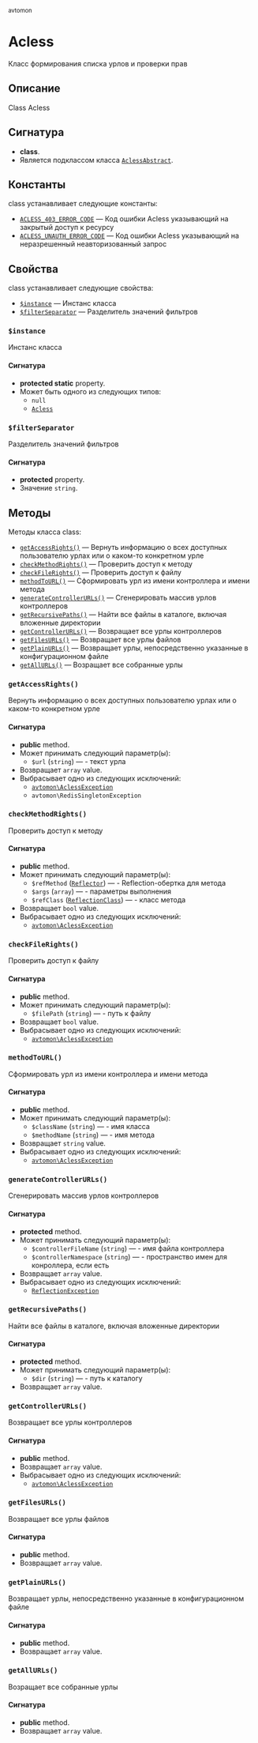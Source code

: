 <small>avtomon</small>

Acless
======

Класс формирования списка урлов и проверки прав

Описание
-----------

Class Acless

Сигнатура
---------

- **class**.
- Является подклассом класса [`AclessAbstract`](../avtomon/AclessAbstract.md).

Константы
---------

class устанавливает следующие константы:

- [`ACLESS_403_ERROR_CODE`](#ACLESS_403_ERROR_CODE) &mdash; Код ошибки Acless указывающий на закрытый доступ к ресурсу
- [`ACLESS_UNAUTH_ERROR_CODE`](#ACLESS_UNAUTH_ERROR_CODE) &mdash; Код ошибки Acless указывающий на неразрешенный неавторизованный запрос

Свойства
----------

class устанавливает следующие свойства:

- [`$instance`](#$instance) &mdash; Инстанс класса
- [`$filterSeparator`](#$filterSeparator) &mdash; Разделитель значений фильтров

### `$instance` <a name="instance"></a>

Инстанс класса

#### Сигнатура

- **protected static** property.
- Может быть одного из следующих типов:
    - `null`
    - [`Acless`](../avtomon/Acless.md)

### `$filterSeparator` <a name="filterSeparator"></a>

Разделитель значений фильтров

#### Сигнатура

- **protected** property.
- Значение `string`.

Методы
-------

Методы класса class:

- [`getAccessRights()`](#getAccessRights) &mdash; Вернуть информацию о всех доступных пользователю урлах или о каком-то конкретном урле
- [`checkMethodRights()`](#checkMethodRights) &mdash; Проверить доступ к методу
- [`checkFileRights()`](#checkFileRights) &mdash; Проверить доступ к файлу
- [`methodToURL()`](#methodToURL) &mdash; Сформировать урл из имени контроллера и имени метода
- [`generateControllerURLs()`](#generateControllerURLs) &mdash; Сгенерировать массив урлов контроллеров
- [`getRecursivePaths()`](#getRecursivePaths) &mdash; Найти все файлы в каталоге, включая вложенные директории
- [`getControllerURLs()`](#getControllerURLs) &mdash; Возвращает все урлы контроллеров
- [`getFilesURLs()`](#getFilesURLs) &mdash; Возвращает все урлы файлов
- [`getPlainURLs()`](#getPlainURLs) &mdash; Возвращает урлы, непосредственно указанные в конфигурационном файле
- [`getAllURLs()`](#getAllURLs) &mdash; Возращает все собранные урлы

### `getAccessRights()` <a name="getAccessRights"></a>

Вернуть информацию о всех доступных пользователю урлах или о каком-то конкретном урле

#### Сигнатура

- **public** method.
- Может принимать следующий параметр(ы):
    - `$url` (`string`) &mdash; - текст урла
- Возвращает `array` value.
- Выбрасывает одно из следующих исключений:
    - [`avtomon\AclessException`](../avtomon/AclessException.md)
    - `avtomon\RedisSingletonException`

### `checkMethodRights()` <a name="checkMethodRights"></a>

Проверить доступ к методу

#### Сигнатура

- **public** method.
- Может принимать следующий параметр(ы):
    - `$refMethod` ([`Reflector`](http://php.net/class.Reflector)) &mdash; - Reflection-обертка для метода
    - `$args` (`array`) &mdash; - параметры выполнения
    - `$refClass` ([`ReflectionClass`](http://php.net/class.ReflectionClass)) &mdash; - класс метода
- Возвращает `bool` value.
- Выбрасывает одно из следующих исключений:
    - [`avtomon\AclessException`](../avtomon/AclessException.md)

### `checkFileRights()` <a name="checkFileRights"></a>

Проверить доступ к файлу

#### Сигнатура

- **public** method.
- Может принимать следующий параметр(ы):
    - `$filePath` (`string`) &mdash; - путь к файлу
- Возвращает `bool` value.
- Выбрасывает одно из следующих исключений:
    - [`avtomon\AclessException`](../avtomon/AclessException.md)

### `methodToURL()` <a name="methodToURL"></a>

Сформировать урл из имени контроллера и имени метода

#### Сигнатура

- **public** method.
- Может принимать следующий параметр(ы):
    - `$className` (`string`) &mdash; - имя класса
    - `$methodName` (`string`) &mdash; - имя метода
- Возвращает `string` value.
- Выбрасывает одно из следующих исключений:
    - [`avtomon\AclessException`](../avtomon/AclessException.md)

### `generateControllerURLs()` <a name="generateControllerURLs"></a>

Сгенерировать массив урлов контроллеров

#### Сигнатура

- **protected** method.
- Может принимать следующий параметр(ы):
    - `$controllerFileName` (`string`) &mdash; - имя файла контроллера
    - `$controllerNamespace` (`string`) &mdash; - пространство имен для конроллера, если есть
- Возвращает `array` value.
- Выбрасывает одно из следующих исключений:
    - [`ReflectionException`](http://php.net/class.ReflectionException)

### `getRecursivePaths()` <a name="getRecursivePaths"></a>

Найти все файлы в каталоге, включая вложенные директории

#### Сигнатура

- **protected** method.
- Может принимать следующий параметр(ы):
    - `$dir` (`string`) &mdash; - путь к каталогу
- Возвращает `array` value.

### `getControllerURLs()` <a name="getControllerURLs"></a>

Возвращает все урлы контроллеров

#### Сигнатура

- **public** method.
- Возвращает `array` value.
- Выбрасывает одно из следующих исключений:
    - [`avtomon\AclessException`](../avtomon/AclessException.md)

### `getFilesURLs()` <a name="getFilesURLs"></a>

Возвращает все урлы файлов

#### Сигнатура

- **public** method.
- Возвращает `array` value.

### `getPlainURLs()` <a name="getPlainURLs"></a>

Возвращает урлы, непосредственно указанные в конфигурационном файле

#### Сигнатура

- **public** method.
- Возвращает `array` value.

### `getAllURLs()` <a name="getAllURLs"></a>

Возращает все собранные урлы

#### Сигнатура

- **public** method.
- Возвращает `array` value.

